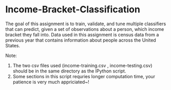 # Income-Bracket-Classification


The goal of this assignment is to train, validate, and tune multiple classifiers that can predict, given a set of observations about a person, which income bracket they fall into. Data used in this assignment is census data from a previous year that contains information about people across the United States.

Note: 

1. The two csv files used (income-training.csv , income-testing.csv) should be in the same directory as the IPython script.
2. Some sections in this script requries longer computation time, your patience is very much appriciated~!
